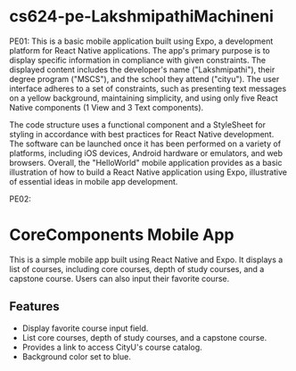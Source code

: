 # cs624-pe-LakshmipathiMachineni
PE01:
This is a basic mobile application built using Expo, a development platform for React Native applications. The app's primary purpose is to display specific information in compliance with given constraints. The displayed content includes the developer's name ("Lakshmipathi"), their degree program ("MSCS"), and the school they attend ("cityu"). The user interface adheres to a set of constraints, such as presenting text messages on a yellow background, maintaining simplicity, and using only five React Native components (1 View and 3 Text components).

The code structure uses a functional component and a StyleSheet for styling in accordance with best practices for React Native development. The software can be launched once it has been performed on a variety of platforms, including iOS devices, Android hardware or emulators, and web browsers.  Overall, the "HelloWorld" mobile application provides as a basic illustration of how to build a React Native application using Expo, illustrative of essential ideas in mobile app development.

PE02:

# CoreComponents Mobile App

This is a simple mobile app built using React Native and Expo. It displays a list of courses, including core courses, depth of study courses, and a capstone course. Users can also input their favorite course.

## Features
- Display favorite course input field.
- List core courses, depth of study courses, and a capstone course.
- Provides a link to access CityU's course catalog.
- Background color set to blue.
